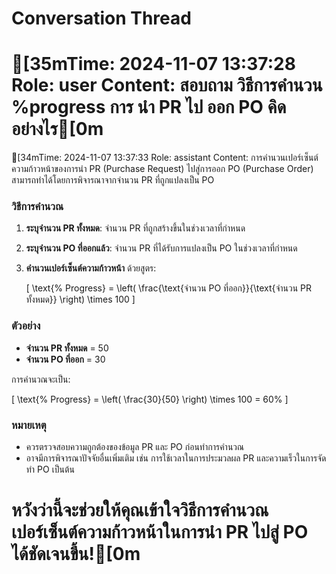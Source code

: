# Conversation Thread

[35mTime: 2024-11-07 13:37:28
Role: user
Content: สอบถาม วิธีการคำนวน %progress การ นำ PR ไป ออก PO คิดอย่างไร[0m
==================================================
[34mTime: 2024-11-07 13:37:33
Role: assistant
Content: การคำนวนเปอร์เซ็นต์ความก้าวหน้าของการนำ PR (Purchase Request) ไปสู่การออก PO (Purchase Order) สามารถทำได้โดยการพิจารณาจากจำนวน PR ที่ถูกแปลงเป็น PO

### วิธีการคำนวณ
1. **ระบุจำนวน PR ทั้งหมด**: จำนวน PR ที่ถูกสร้างขึ้นในช่วงเวลาที่กำหนด
2. **ระบุจำนวน PO ที่ออกแล้ว**: จำนวน PR ที่ได้รับการแปลงเป็น PO ในช่วงเวลาที่กำหนด
3. **คำนวนเปอร์เซ็นต์ความก้าวหน้า** ด้วยสูตร:

   \[
   \text{% Progress} = \left( \frac{\text{จำนวน PO ที่ออก}}{\text{จำนวน PR ทั้งหมด}} \right) \times 100
   \]

### ตัวอย่าง
- **จำนวน PR ทั้งหมด** = 50
- **จำนวน PO ที่ออก** = 30

การคำนวณจะเป็น:

\[
\text{% Progress} = \left( \frac{30}{50} \right) \times 100 = 60\%
\]

### หมายเหตุ
- ควรตรวจสอบความถูกต้องของข้อมูล PR และ PO ก่อนทำการคำนวณ
- อาจมีการพิจารณาปัจจัยอื่นเพิ่มเติม เช่น การใช้เวลาในการประมวลผล PR และความเร็วในการจัดทำ PO เป็นต้น

หวังว่านี้จะช่วยให้คุณเข้าใจวิธีการคำนวณเปอร์เซ็นต์ความก้าวหน้าในการนำ PR ไปสู่ PO ได้ชัดเจนขึ้น![0m
==================================================
